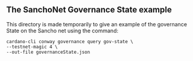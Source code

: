 ## The SanchoNet Governance State example
This directory is made temporarily to give an example of the governance State on the Sancho net using the command:
```
cardano-cli conway governance query gov-state \
--testnet-magic 4 \
--out-file governanceState.json
```
